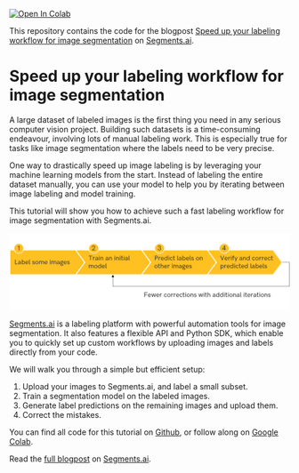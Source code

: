 [![Open In Colab](https://colab.research.google.com/assets/colab-badge.svg)](https://colab.research.google.com/github/segments-ai/predictive-labeling-workflow/blob/master/demo.ipynb)

This repository contains the code for the blogpost [Speed up your labeling workflow for image segmentation](https://segments.ai/blog/speed-up-labeling-workflow-image-segmentation) on [Segments.ai](https://segments.ai).

# Speed up your labeling workflow for image segmentation

A large dataset of labeled images is the first thing you need in any serious computer vision project.
Building such datasets is a time-consuming endeavour, involving lots of manual labeling work. This is especially true for tasks like image segmentation where the labels need to be very precise.

One way to drastically speed up image labeling is by leveraging your machine learning models from the start. 
Instead of labeling the entire dataset manually, you can use your model to help you by iterating between image labeling and model training.

This tutorial will show you how to achieve such a fast labeling workflow for image segmentation with Segments.ai.

![A fast labeling workflow](img/fast-labeling-workflow-diagram.png)

[Segments.ai](https://segments.ai) is a labeling platform with powerful automation tools for image segmentation. 
It also features a flexible API and Python SDK, which enable you to quickly set up custom workflows by uploading images and labels directly from your code.

We will walk you through a simple but efficient setup:

1. Upload your images to Segments.ai, and label a small subset.
2. Train a segmentation model on the labeled images.
3. Generate label predictions on the remaining images and upload them.
4. Correct the mistakes.

You can find all code for this tutorial on [Github](https://github.com/segments-ai/fast-labeling-workflow), or follow along on [Google Colab](https://colab.research.google.com/github/segments-ai/fast-labeling-workflow/blob/master/demo.ipynb).

Read the [full blogpost](https://segments.ai/blog/speed-up-labeling-workflow-image-segmentation) on [Segments.ai](https://segments.ai).
